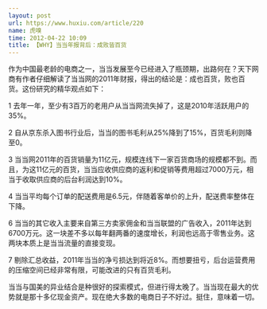 ```yaml
---
layout: post
url: https://www.huxiu.com/article/220
name: 虎嗅
time: 2012-04-22 10:09
title: 【WHY】当当年报背后：成败皆百货
---
```

作为中国最老龄的电商之一，当当发展至今已经进入了瓶颈期，出路何在？天下网商有作者仔细解读了当当网的2011年财报，得出的结论是：成也百货，败也百货。这份研究的精华观点如下：

1 去年一年，至少有3百万的老用户从当当网流失掉了，这是2010年活跃用户的35%。

2 自从京东杀入图书行业后，当当的图书毛利从25%降到了15%，百货毛利则降至0。

3 当当网2011年的百货销量为11亿元，规模连线下一家百货商场的规模都不到。而且，为这11亿元的百货，当当应收供应商的返利和促销等费用超过7000万元，相当于收取供应商的后台利润达到10%。

4 当当平均每个订单的配送费用是6.5元，伴随着客单价的上升，配送费率整体在下降。

6 当当的其它收入主要来自第三方卖家佣金和当当联盟的广告收入，2011年达到6700万元。这一块差不多以每年翻两番的速度增长，利润也远高于零售业务。这两块本质上是当当流量的直接变现。

7 剔除汇总收益，2011年当当的净亏损达到将近8%。而想要扭亏，后台运营费用的压缩空间已经非常有限，可能改进的只有百货毛利。

当当与国美的异业结合是种很好的探索模式，但进行得太晚了。当当现在最大的优势就是那十多亿现金资产。现在绝大多数的电商日子不好过。挺住，意味着一切。

